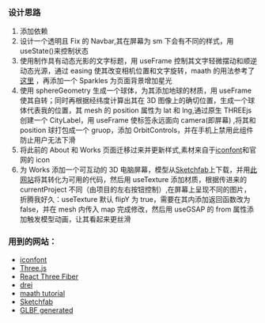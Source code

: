 ### 设计思路

1. 添加依赖
2. 设计一个透明且 Fix 的 Navbar,其在屏幕为 sm 下会有不同的样式，用 useState()来控制状态
3. 使用<Canvas>制作具有动态光影的文字标题，用 useFrame 控制其文字轻微摆动和顺逆动态光源，通过 easing 使其改变相机位置和文字旋转，maath 的用法参考了[这里](https://sudeeptobose.medium.com/basic-3d-camera-movement-with-react-three-fiber-and-maath-library-4b060bfe7c5c)
   ，再添加一个 Sparkles 为页面背景增加星光
4. 使用 sphereGeometry 生成一个球体，为其添加地球的材质，用 useFrame 使其自转；同时再根据经纬度计算出其在 3D 图像上的确切位置，生成一个球体代表我的位置，其 mesh 的 position 属性为 lat 和 lng,通过原生 THREEjs 创建一个 CityLabel，用 useFrame 使标签永远面向 camera(即屏幕) ,将其和 position 球打包成一个 gruop，添加 OrbitControls，并在手机上禁用此组件防止用户无法下滑
5. 将此前的 About 和 Works 页面迁移过来并更新样式,素材来自于[iconfont](https://www.iconfont.cn/)和官网的 icon
6. 为 Works 添加一个可互动的 3D 电脑屏幕，模型从[Sketchfab](https://sketchfab.com/feed)上下载，并用[此网站](https://gltf.pmnd.rs/)将其转化为可用的代码，然后用 useTexture 添加材质，根据传进来的 currentProject 不同（由项目的左右按钮控制）,在屏幕上呈现不同的图片，折腾我好久：useTexture 默认 flipY 为 true，需要在其内添加返回函数改为 false，并在 mesh 内传入 map 完成修改，然后用 useGSAP 的 from 属性添加触发模型动画，让其看起来更丝滑

### 用到的网站：

- [iconfont](https://www.iconfont.cn/)
- [Three.js](https://threejs.org/docs)
- [React Three Fiber](https://r3f.docs.pmnd.rs/getting-started/introduction)
- [drei](https://drei.docs.pmnd.rs/getting-started/introduction)
- [maath tutorial](https://sudeeptobose.medium.com/basic-3d-camera-movement-with-react-three-fiber-and-maath-library-4b060bfe7c5c)
- [Sketchfab](https://sketchfab.com/feed)
- [GLBF generated](https://gltf.pmnd.rs)
